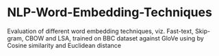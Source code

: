 # NLP-Word-Embedding-Techniques
Evaluation of different word embedding techniques, viz. Fast-text, Skip-gram, CBOW and LSA, trained on BBC dataset against  GloVe using by Cosine similarity and Euclidean distance
